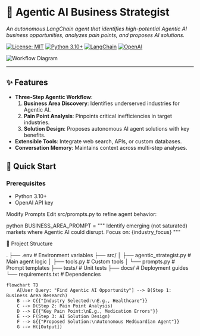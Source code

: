 # 🤖 Agentic AI Business Strategist

*An autonomous LangChain agent that identifies high-potential Agentic AI business opportunities, analyzes pain points, and proposes AI solutions.*

[![License: MIT](https://img.shields.io/badge/License-MIT-yellow.svg)](LICENSE)
[![Python 3.10+](https://img.shields.io/badge/Python-3.10%2B-blue)](https://www.python.org/downloads/)
[![LangChain](https://img.shields.io/badge/Built_with-LangChain-00A67D)](https://www.langchain.com/)
[![OpenAI](https://img.shields.io/badge/Powered_by-OpenAI-412991)](https://openai.com/)

![Workflow Diagram](https://github.com/your-username/agentic-ai-strategist/blob/main/assets/workflow.png?raw=true)

---

## ✨ Features
- **Three-Step Agentic Workflow**:
  1. **Business Area Discovery**: Identifies underserved industries for Agentic AI.
  2. **Pain Point Analysis**: Pinpoints critical inefficiencies in target industries.
  3. **Solution Design**: Proposes autonomous AI agent solutions with key benefits.
- **Extensible Tools**: Integrate web search, APIs, or custom databases.
- **Conversation Memory**: Maintains context across multi-step analyses.

## 🚀 Quick Start

### Prerequisites
- Python 3.10+
- OpenAI API key


Modify Prompts
Edit src/prompts.py to refine agent behavior:

python
BUSINESS_AREA_PROMPT = """
Identify emerging (not saturated) markets where Agentic AI could disrupt.
Focus on: {industry_focus}
"""


📂 Project Structure

.
├── .env                    # Environment variables
├── src/
│   ├── agentic_strategist.py  # Main agent logic
│   ├── tools.py              # Custom tools
│   └── prompts.py           # Prompt templates
├── tests/                   # Unit tests
├── docs/                    # Deployment guides
└── requirements.txt         # Dependencies
```mermaid
flowchart TD
    A[User Query: "Find Agentic AI Opportunity"] --> B(Step 1: Business Area Research)
    B --> C{{"Industry Selected:\nE.g., Healthcare"}}
    C --> D(Step 2: Pain Point Analysis)
    D --> E{{"Key Pain Point:\nE.g., Medication Errors"}}
    E --> F(Step 3: AI Solution Design)
    F --> G{{"Proposed Solution:\nAutonomous MedGuardian Agent"}}
    G --> H([Output])
```
